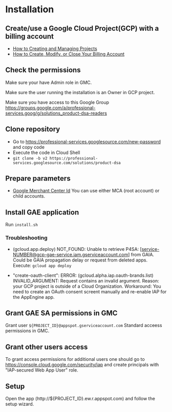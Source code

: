# Installation

## Create/use a Google Cloud Project(GCP) with a billing account

* [How to Creating and Managing Projects](https://cloud.google.com/resource-manager/docs/creating-managing-projects)
* [How to Create, Modify, or Close Your Billing Account](https://cloud.google.com/billing/docs/how-to/manage-billing-account)


## Check the permissions
Make sure your have Admin role in GMC.

Make sure the user running the installation is an Owner in GCP project.

Make sure you have access to this Google Group https://groups.google.com/a/professional-services.goog/g/solutions_product-dsa-readers


## Clone repository

* Go to https://professional-services.googlesource.com/new-password and copy code
* Execute the code in Cloud Shell
* `git clone -b v2 https://professional-services.googlesource.com/solutions/product-dsa`

## Prepare parameters

* [Google Merchant Center Id](https://support.google.com/merchants/answer/188924?hl=en)
  You can use either MCA (root account) or child accounts.


## Install GAE application

Run `install.sh`

### Troubleshooting

* (gcloud.app.deploy) NOT_FOUND: Unable to retrieve P4SA: [service-NUMBER@gcp-gae-service.iam.gserviceaccount.com] from GAIA. Could be GAIA propagation delay or request from deleted apps.
Execute: `gcloud app deploy`

* "create-oauth-client": ERROR: (gcloud.alpha.iap.oauth-brands.list) INVALID_ARGUMENT: Request contains an invalid argument.
Reason: your GCP project is outside of a Cloud Organization.
Workaround: You need to create an OAuth consent screent manually and re-enable IAP for the AppEngine app.


## Grant GAE SA permissions in GMC
Grant user `${PROJECT_ID}@appspot.gserviceaccount.com` Standard acceess permissions in GMC.


## Grant other users access
To grant access permissions for additional users one should go to https://console.cloud.google.com/security/iap 
and create principals with "IAP-secured Web App User" role.


## Setup

Open the app (http://${PROJECT_ID}.ew.r.appspot.com) and follow the setup wizard.

